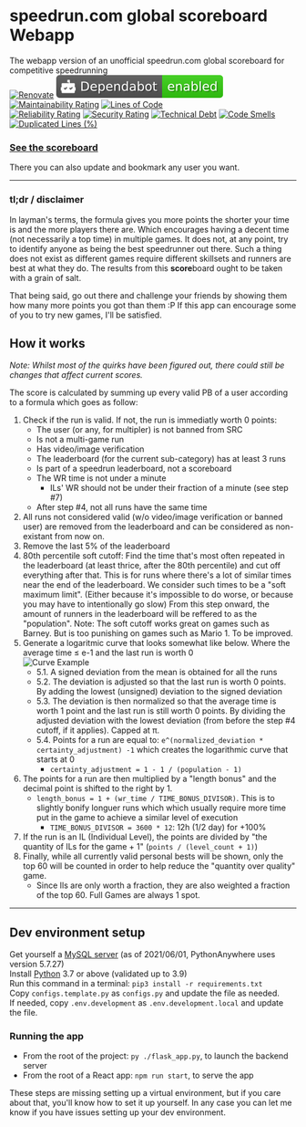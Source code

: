 # speedrun.com global scoreboard Webapp

The webapp version of an unofficial speedrun.com global scoreboard for competitive speedrunning  
[![Renovate](https://img.shields.io/badge/renovate-enabled-brightgreen.svg)](https://renovatebot.com)
[![Dependabot enabled](/assets/images/Dependabot-enabled.svg)](https://docs.github.com/en/github/managing-security-vulnerabilities/about-dependabot-security-updates#about-dependabot-security-updates)
[![Maintainability Rating](https://sonarcloud.io/api/project_badges/measure?project=Avasam_speedrun.com_global_scoreboard_webapp&metric=sqale_rating)](https://sonarcloud.io/dashboard?id=Avasam_speedrun.com_global_scoreboard_webapp)
[![Lines of Code](https://sonarcloud.io/api/project_badges/measure?project=Avasam_speedrun.com_global_scoreboard_webapp&metric=ncloc)](https://sonarcloud.io/dashboard?id=Avasam_speedrun.com_global_scoreboard_webapp)  
[![Reliability Rating](https://sonarcloud.io/api/project_badges/measure?project=Avasam_speedrun.com_global_scoreboard_webapp&metric=reliability_rating)](https://sonarcloud.io/dashboard?id=Avasam_speedrun.com_global_scoreboard_webapp)
[![Security Rating](https://sonarcloud.io/api/project_badges/measure?project=Avasam_speedrun.com_global_scoreboard_webapp&metric=security_rating)](https://sonarcloud.io/dashboard?id=Avasam_speedrun.com_global_scoreboard_webapp)
[![Technical Debt](https://sonarcloud.io/api/project_badges/measure?project=Avasam_speedrun.com_global_scoreboard_webapp&metric=sqale_index)](https://sonarcloud.io/dashboard?id=Avasam_speedrun.com_global_scoreboard_webapp)
[![Code Smells](https://sonarcloud.io/api/project_badges/measure?project=Avasam_speedrun.com_global_scoreboard_webapp&metric=code_smells)](https://sonarcloud.io/dashboard?id=Avasam_speedrun.com_global_scoreboard_webapp)
[![Duplicated Lines (%)](https://sonarcloud.io/api/project_badges/measure?project=Avasam_speedrun.com_global_scoreboard_webapp&metric=duplicated_lines_density)](https://sonarcloud.io/dashboard?id=Avasam_speedrun.com_global_scoreboard_webapp)  

### **[See the scoreboard](https://www.Avasam.dev/)**

There you can also update and bookmark any user you want.

---

### tl;dr / disclaimer

In layman's terms, the formula gives you more points the shorter your time is and the more players there are. Which encourages having a decent time (not necessarily a top time) in multiple games. It does not, at any point, try to identify anyone as being the best speedrunner out there. Such a thing does not exist as different games require different skillsets and runners are best at what they do. The results from this **score**board ought to be taken with a grain of salt.

That being said, go out there and challenge your friends by showing them how many more points you got than them :P If this app can encourage some of you to try new games, I'll be satisfied.

## How it works

*Note: Whilst most of the quirks have been figured out, there could still be changes that affect current scores.*

The score is calculated by summing up every valid PB of a user according to a formula which goes as follow:

1. Check if the run is valid. If not, the run is immediatly worth 0 points:
    - The user (or any, for multipler) is not banned from SRC
    - Is not a multi-game run
    - Has video/image verification
    - The leaderboard (for the current sub-category) has at least 3 runs
    - Is part of a speedrun leaderboard, not a scoreboard
    - The WR time is not under a minute
        - ILs' WR should not be under their fraction of a minute (see step #7)
    - After step #4, not all runs have the same time
2. All runs not considered valid (w/o video/image verification or banned user) are removed from the leaderboard and can be considered as non-existant from now on.
3. Remove the last 5% of the leaderboard
4. 80th percentile soft cutoff: Find the time that's most often repeated in the leaderboard (at least thrice, after the 80th percentile) and cut off everything after that. This is for runs where there's a lot of similar times near the end of the leaderboard. We consider such times to be a "soft maximum limit". (Either because it's impossible to do worse, or because you may have to intentionally go slow)
From this step onward, the amount of runners in the leaderboard will be reffered to as the "population".
Note: The soft cutoff works great on games such as Barney. But is too punishing on games such as Mario 1. To be improved.
5. Generate a logaritmic curve that looks somewhat like below. Where the average time ≤ e-1 and the last run is worth 0  
![Curve Example](/assets/images/Curve%20example.jpg)
    - 5.1. A signed deviation from the mean is obtained for all the runs
    - 5.2. The deviation is adjusted so that the last run is worth 0 points. By adding the lowest (unsigned) deviation to the signed deviation
    - 5.3. The deviation is then normalized so that the average time is worth 1 point and the last run is still worth 0 points. By dividing the adjusted deviation with the lowest deviation (from before the step #4 cutoff, if it applies). Capped at π.
    - 5.4. Points for a run are equal to: `e^(normalized_deviation * certainty_adjustment) -1` which creates the logarithmic curve that starts at 0
        - `certainty_adjustment = 1 - 1 / (population - 1)`
6. The points for a run are then multiplied by a "length bonus" and the decimal point is shifted to the right by 1.
    - `length_bonus = 1 + (wr_time / TIME_BONUS_DIVISOR)`. This is to slightly bonify longuer runs which which usually require more time put in the game to achieve a similar level of execution
        - `TIME_BONUS_DIVISOR = 3600 * 12`: 12h (1/2 day) for +100%
7. If the run is an IL (Individual Level), the points are divided by "the quantity of ILs for the game + 1" (`points / (level_count + 1)`)
8. Finally, while all currently valid personal bests will be shown, only the top 60 will be counted in order to help reduce the "quantity over quality" game.
    - Since Ils are only worth a fraction, they are also weighted a fraction of the top 60. Full Games are always 1 spot.

---

## Dev environment setup

Get yourself a [MySQL server](https://dev.mysql.com/downloads/mysql/) (as of 2021/06/01, PythonAnywhere uses version 5.7.27)  
Install [Python](https://www.python.org/downloads/) 3.7 or above (validated up to 3.9)  
Run this command in a terminal: `pip3 install -r requirements.txt`  
Copy `configs.template.py` as `configs.py` and update the file as needed.  
If needed, copy `.env.development` as `.env.development.local` and update the file.  

### Running the app

- From the root of the project: `py ./flask_app.py`, to launch the backend server
- From the root of a React app: `npm run start`, to serve the app  

These steps are missing setting up a virtual environment, but if you care about that, you'll know how to set it up yourself. In any case you can let me know if you have issues setting up your dev environment.

<!-- [![Dependabot status](https://api.dependabot.com/badges/status?host=github&repo=Avasam/speedrun.com_global_scoreboard_webapp)](https://github.com/dependabot/dependabot-core/issues/1912) -->
